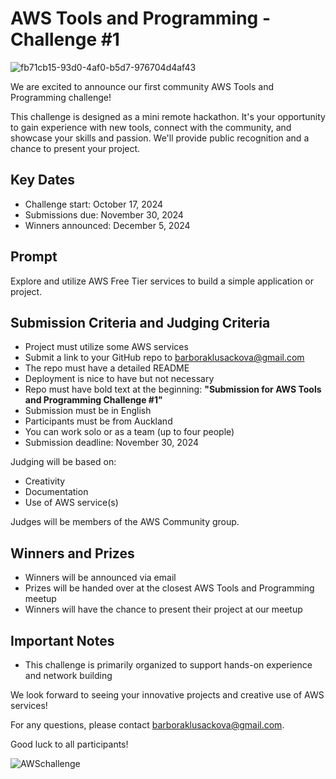 # AWS Tools and Programming - Challenge #1
![fb71cb15-93d0-4af0-b5d7-976704d4af43](https://github.com/user-attachments/assets/5760c40e-62c7-4c5c-baaf-02f1e4a406e5)

We are excited to announce our first community AWS Tools and Programming challenge!

This challenge is designed as a mini remote hackathon. It's your opportunity to gain experience with new tools, connect with the community, and showcase your skills and passion. We'll provide public recognition and a chance to present your project.

## Key Dates

- Challenge start: October 17, 2024
- Submissions due: November 30, 2024
- Winners announced: December 5, 2024

## Prompt

Explore and utilize AWS Free Tier services to build a simple application or project.

## Submission Criteria and Judging Criteria

- Project must utilize some AWS services
- Submit a link to your GitHub repo to barboraklusackova@gmail.com
- The repo must have a detailed README
- Deployment is nice to have but not necessary
- Repo must have bold text at the beginning: **"Submission for AWS Tools and Programming Challenge #1"**
- Submission must be in English
- Participants must be from Auckland
- You can work solo or as a team (up to four people)
- Submission deadline: November 30, 2024

Judging will be based on:

- Creativity
- Documentation
- Use of AWS service(s)

Judges will be members of the AWS Community group.

## Winners and Prizes

- Winners will be announced via email
- Prizes will be handed over at the closest AWS Tools and Programming meetup
- Winners will have the chance to present their project at our meetup

## Important Notes

- This challenge is primarily organized to support hands-on experience and network building

We look forward to seeing your innovative projects and creative use of AWS services!

For any questions, please contact barboraklusackova@gmail.com.

Good luck to all participants!


![AWSchallenge](https://github.com/user-attachments/assets/7bf81e83-7841-4068-8e70-c88172695f87)
